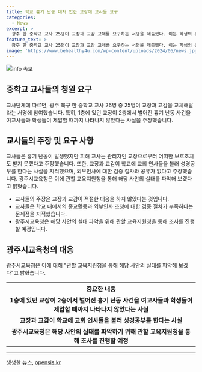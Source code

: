 ```yaml
---
title: 학교 흉기 난동 대처 안한 교장에 교사들 요구
categories:
  - News
excerpt: >
  광주 한 중학교 교사 25명이 교장과 교감 교체를 요구하는 서명을 제출했다. 이는 학생의 흉기 난동 사건을 미온적으로 다룬 교장과 교감에 대한 불만으로 나온 것으로, 학교 내부의 성경공부와 교회 인사들을 교사들이 불만으로 지적하기도 했다. 광주시교육청은 해당 사안의 실태를 파악하기 위해 교육지원청을 통해 조사할 예정이다.
feature_text: >
  광주 한 중학교 교사 25명이 교장과 교감 교체를 요구하는 서명을 제출했다. 이는 학생의 흉기 난동 사건을 미온적으로 다룬 교장과 교감에 대한 불만으로 나온 것으로, 학교 내부의 성경공부와 교회 인사들을 교사들이 불만으로 지적하기도 했다. 광주시교육청은 해당 사안의 실태를 파악하기 위해 교육지원청을 통해 조사할 예정이다.
image: 'https://www.behealthy4u.com/wp-content/uploads/2024/06/news.jpg'
---
```


<p><img src="https://www.behealthy4u.com/wp-content/uploads/2024/06/news.jpg" alt="info 속보" /></p>

<h2 data-ke-size="size26">중학교 교사들의 청원 요구</h2>

<p>교사단체에 따르면, 광주 북구 한 중학교 교사 26명 중 25명이 교장과 교감을 교체해달라는 서명에 참여했습니다. 특히, 1층에 있던 교장이 2층에서 벌어진 흉기 난동 사건을 여교사들과 학생들이 제압할 때까지 나타나지 않았다는 사실을 주장했습니다.</p>

<p data-ke-size="size16"></p>

<h2 data-ke-size="size26">교사들의 주장 및 요구 사항</h2>

<p>교사들은 흉기 난동이 발생했지만 피해 교사는 관리자인 교장으로부터 어떠한 보호조치도 받지 못했다고 주장했습니다. 또한, 교장과 교감이 학교에 교회 인사들을 불러 성경공부를 한다는 사실을 지적했으며, 외부인사에 대한 검증 절차와 공유가 없다고 주장했습니다. 광주시교육청은 이에 관할 교육지원청을 통해 해당 사안의 실태를 파악해 보겠다고 밝혔습니다.</p>

<ul>
  <li>교사들의 주장은 교장과 교감이 적절한 대응을 하지 않았다는 것입니다.</li>
  <li>교사들은 학교 내에서의 종교활동과 외부인사 초청에 대한 검증 절차가 부족하다는 문제점을 지적했습니다.</li>
  <li>광주시교육청은 해당 사안의 실태 파악을 위해 관할 교육지원청을 통해 조사를 진행할 예정입니다.</li>
</ul>

<p data-ke-size="size16"></p>

<h2 data-ke-size="size26">광주시교육청의 대응</h2>

<p>광주시교육청은 이에 대해 "관할 교육지원청을 통해 해당 사안의 실태를 파악해 보겠다"고 밝혔습니다.</p>

<p data-ke-size="size16"></p>

<table>
  <tr>
    <th style="text-align: center; height: 17px;"><b>중요한 내용</b></th>
  </tr>
  <tr>
    <td style="text-align: center; height: 17px;"><b>1층에 있던 교장이 2층에서 벌어진 흉기 난동 사건을 여교사들과 학생들이 제압할 때까지 나타나지 않았다는 사실</b></td>
  </tr>
  <tr>
    <td style="text-align: center; height: 17px;"><b>교장과 교감이 학교에 교회 인사들을 불러 성경공부를 한다는 사실</b></td>
  </tr>
  <tr>
    <td style="text-align: center; height: 17px;"><b>광주시교육청은 해당 사안의 실태를 파악하기 위해 관할 교육지원청을 통해 조사를 진행할 예정</b></td>
  </tr>
</table>

<hr>
생생한 뉴스, <a href="https://opensis.kr" rel="dofollow">opensis.kr</a>


